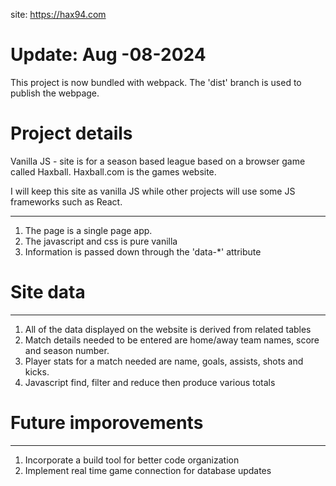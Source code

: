 site: https://hax94.com

# Update: Aug -08-2024

This project is now bundled with webpack. The 'dist' branch is used to publish the webpage.

# Project details

Vanilla JS - site is for a season based league based on a browser game called Haxball. Haxball.com is the games website.

I will keep this site as vanilla JS while other projects will use some JS frameworks such as React.

---

1. The page is a single page app.
2. The javascript and css is pure vanilla
3. Information is passed down through the 'data-\*' attribute

# Site data

---

1. All of the data displayed on the website is derived from related tables
2. Match details needed to be entered are home/away team names, score and season number.
3. Player stats for a match needed are name, goals, assists, shots and kicks.
4. Javascript find, filter and reduce then produce various totals

# Future imporovements

---

1. Incorporate a build tool for better code organization
2. Implement real time game connection for database updates
